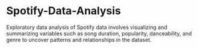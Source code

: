 # Spotify-Data-Analysis
Exploratory data analysis of Spotify data involves visualizing and summarizing variables such as song duration, popularity, danceability, and genre to uncover patterns and relationships in the dataset.
